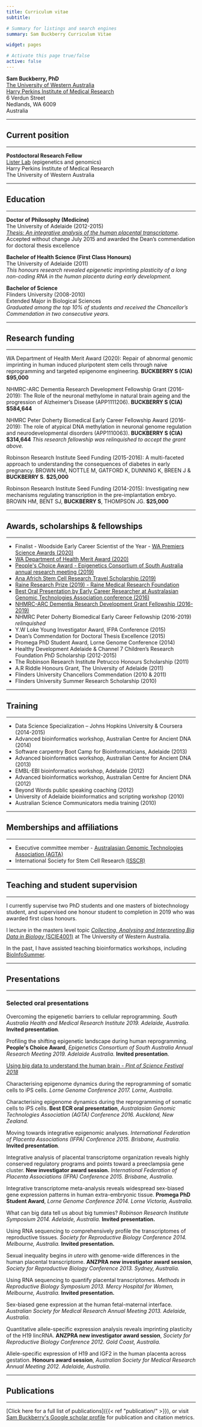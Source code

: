 ```yaml
---
title: Curriculum vitae
subtitle:

# Summary for listings and search engines
summary: Sam Buckberry Curriculum Vitae

widget: pages

# Activate this page true/false
active: false
---
```


**Sam Buckberry, PhD**  
[The University of Western Australia](https://research-repository.uwa.edu.au/en/persons/sam-buckberry)  
[Harry Perkins Institute of Medical Research](https://perkins.org.au/)  
6 Verdun Street  
Nedlands, WA 6009  
Australia

***

## Current position

***

**Postdoctoral Research Fellow**  
[Lister Lab](http://listerlab.org) (epigenetics and genomics)  
Harry Perkins Institute of Medical Research  
The University of Western Australia  

***

## Education

***

**Doctor of Philosophy (Medicine)**  
The University of Adelaide (2012-2015)  
[*Thesis: An integrative analysis of the human placental transcriptome*](https://librarysearch.adelaide.edu.au/permalink/61ADELAIDE_INST/rinku3/alma9927942964801811). Accepted without change July 2015 and awarded the Dean’s commendation for doctoral thesis excellence

**Bachelor of Health Science (First Class Honours)**  
The University of Adelaide (2011)  
*This honours research revealed epigenetic imprinting plasticity of a long non-coding RNA in the human placenta during early development.*

**Bachelor of Science**  
Flinders University (2008-2010)  
Extended Major in Biological Sciences  
*Graduated among the top 10% of students and received the Chancellor’s Commendation in two consecutive years.*

***

## Research funding

***
WA Department of Health Merit Award (2020): Repair of abnormal genomic imprinting in human induced pluripotent stem cells through naive reprogramming and targeted epigenome engineering. **BUCKBERRY S (CIA) $95,000**

NHMRC-ARC Dementia Research Development Fellowship Grant (2016-2019): The Role of the neuronal methylome in natural brain ageing and the progression of Alzheimer’s Disease (APP1111206). **BUCKBERRY S (CIA) $584,644**

NHMRC Peter Doherty Biomedical Early Career Fellowship Award (2016-2019): The role of atypical DNA methylation in neuronal genome regulation and neurodevelopmental disorders (APP1110063). **BUCKBERRY S (CIA) $314,644** *This research fellowship was relinquished to accept the grant above.*

Robinson Research Institute Seed Funding (2015-2016): A multi-faceted approach to understanding the consequences of diabetes in early pregnancy.  BROWN HM, NOTTLE M, GATFORD K, DUNNING K, BREEN J & **BUCKBERRY S**. **$25,000**

Robinson Research Institute Seed Funding (2014-2015): Investigating new mechanisms regulating transcription in the pre-implantation embryo.
BROWN HM, BENT SJ, **BUCKBERRY S**, THOMPSON JG. **$25,000**

***

## Awards, scholarships & fellowships

***
* Finalist - Woodside Early Career Scientist of the Year - [WA Premiers Science Awards (2020)](https://www.wa.gov.au/organisation/department-of-jobs-tourism-science-and-innovation/premiers-science-awards#2020-premiers-science-award-winners:~:text=Dr%20Sam%20Buckberry,Fellow%20(The%20University%20of%20Western%20Australia))
* [WA Department of Health Merit Award (2020)](https://ww2.health.wa.gov.au/Articles/F_I/FutureHealth-WA/Merit-Awards/Merit-Awards-2019-20-recipients#phsocialmediacontent_0_linkedin:~:text=Merit%20Awards%20%E2%80%93%202019%2D2020%20recipients,-In)
* [People's Choice Award - Epigenetics Consortium of South Australia annual research meeting (2019)](https://epicsa.org.au/news/#post-177:~:text=presentations%3A-,AGRF%20People%E2%80%99s%20Choice%20Award)
* [Ana Africh Stem Cell Research Travel Scholarship (2019)](https://wahtn.org/blog/2019/06/10/2019-ana-africh-stem-cell-research-travel-award/)
* [Raine Research Prize (2019) - Raine Medical Research Foundation](https://www.rainefoundation.org.au/research/past-recipients/#toggle-id-68)
* [Best Oral Presentation by Early Career Researcher at Australasian Genomic Technologies Association conference (2016)](https://www.agtagenomics.org.au/conferences/past-conference-prizes/)
* [NHMRC-ARC Dementia Research Development Grant Fellowship (2016-2019)](https://www.nhmrc.gov.au/research-policy/research-priorities/dementia/boosting-dementia-research-initiative/nhmrc-arc-dementia-fellowships#download:~:text=ARC%20Dementia%20research%20development%20fellowships%20outcomes)
* NHMRC Peter Doherty Biomedical Early Career Fellowship (2016-2019) *relinquished*
* Y.W Loke Young Investigator Award, IFPA Conference (2015)
* Dean’s Commendation for Doctoral Thesis Excellence (2015)
* Promega PhD Student Award, Lorne Genome Conference (2014)
* Healthy Development Adelaide & Channel 7 Children’s Research Foundation PhD Scholarship (2012-2015)
* The Robinson Research Institute Petrucco Honours Scholarship (2011)
* A.R Riddle Honours Grant, The University of Adelaide (2011)
* Flinders University Chancellors Commendation (2010 & 2011)
* Flinders University Summer Research Scholarship (2010)

***

## Training

***

* Data Science Specialization – Johns Hopkins University & Coursera (2014-2015)
* Advanced bioinformatics workshop, Australian Centre for Ancient DNA (2014)
* Software carpentry Boot Camp for Bioinformaticians, Adelaide (2013)
* Advanced bioinformatics workshop, Australian Centre for Ancient DNA (2013)
* EMBL-EBI bioinformatics workshop, Adelaide (2012)
* Advanced bioinformatics workshop, Australian Centre for Ancient DNA (2012)
* Beyond Words public speaking coaching (2012)
* University of Adelaide bioinformatics and scripting workshop (2010)
* Australian Science Communicators media training (2010)

***

## Memberships and affiliations

***

* Executive committee member  - [Australasian Genomic Technologies Association (AGTA)](https://agtagenomics.org.au/about/#content:~:text=Dr%20Sam%20Buckberry)
* International Society for Stem Cell Research [(ISSCR)](https://www.isscr.org/)

***

## Teaching and student supervision

***

I currently supervise two PhD students and one masters of biotechnology student, and supervised one honour student to completion in 2019 who was awarded first class honours.  

I lecture in the masters level topic [*Collecting, Analysing and Interpreting Big Data in Biology* (SCIE4001)](https://handbooks.uwa.edu.au/unitdetails?code=SCIE4001) at The University of Western Australia.

In the past, I have assisted teaching bioinformatics workshops, including [BioInfoSummer](https://bis.amsi.org.au/).

***

## Presentations

***

### Selected oral presentations

Overcoming the epigenetic barriers to cellular reprogramming. *South Australia Health and Medical Research Institute 2019. Adelaide, Australia.* **Invited presentation**.  

Profiling the shifting epigenetic landscape during human reprogramming. **People's Choice Award**, *Epigenetics Consortium of South Australia Annual Research Meeting 2019. Adelaide Australia.* **Invited presentation**.

[Using big data to understand the human brain - *Pint of Science Festival 2018*](https://pintofscience.com.au/event/calculating-life-the-universe-and-everything)

Characterising epigenome dynamics during the reprogramming of somatic cells to iPS cells. *Lorne Genome Conference 2017. Lorne, Australia.*

Characterising epigenome dynamics during the reprogramming of somatic cells to iPS cells. **Best ECR oral presentation**, *Australasian Genomic Technologies Association (AGTA) Conference 2016. Auckland, New Zealand.*

Moving towards integrative epigenomic analyses. *International Federation of Placenta Associations (IFPA) Conference 2015. Brisbane, Australia.* **Invited presentation**.

Integrative analysis of placental transcriptome organization reveals highly conserved regulatory programs and points toward a preeclampsia gene cluster.
**New investigator award session.** *International Federation of Placenta Associations (IFPA) Conference 2015. Brisbane, Australia.*

Integrative transcriptome meta-analysis reveals widespread sex-biased gene expression patterns in human extra-embryonic tissue. **Promega PhD Student Award**, *Lorne Genome Conference 2014. Lorne Victoria, Australia.*

What can big data tell us about big tummies? *Robinson Research Institute Symposium 2014. Adelaide, Australia.* **Invited presentation.**

Using RNA sequencing to comprehensively profile the transcriptomes of reproductive tissues. *Society for Reproductive Biology Conference 2014. Melbourne, Australia.* **Invited presentation.**

Sexual inequality begins *in utero* with genome-wide differences in the human placental transcriptome. **ANZPRA new investigator award session**,
*Society for Reproductive Biology Conference 2013. Sydney, Australia.*

Using RNA sequencing to quantify placental transcriptomes. *Methods in Reproductive Biology Symposium 2013. Mercy Hospital for Women, Melbourne, Australia.* **Invited presentation.**

Sex-biased gene expression at the human fetal-maternal interface. *Australian Society for Medical Research Annual Meeting 2013. Adelaide, Australia.*

Quantitative allele-specific expression analysis reveals imprinting plasticity of the H19 lincRNA. **ANZPRA new investigator award session**,
*Society for Reproductive Biology Conference 2012. Gold Coast, Australia.*

Allele-specific expression of H19 and IGF2 in the human placenta across gestation. **Honours award session**, *Australian Society for Medical Research Annual Meeting 2012. Adelaide, Australia*.

***

## Publications

***

[Click here  for a full list of publications]({{< ref "publication/" >}}), or visit [Sam Buckberry's Google scholar profile](https://scholar.google.com/citations?user=b--b_fUAAAAJ&hl=en) for publication and citation metrics.
